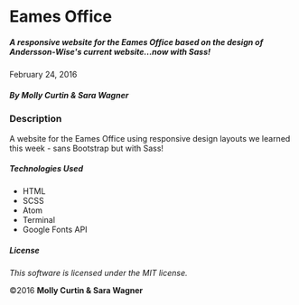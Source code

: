 # Eames Office

##### A responsive website for the Eames Office based on the design of Andersson-Wise's current website...now with Sass!

February 24, 2016

##### By Molly Curtin & Sara Wagner

### Description

A website for the Eames Office using responsive design layouts we learned this week - sans Bootstrap but with Sass!


##### Technologies Used

* HTML
* SCSS
* Atom
* Terminal
* Google Fonts API


##### License

*This software is licensed under the MIT license.*

&copy;2016 **Molly Curtin &amp; Sara Wagner**
